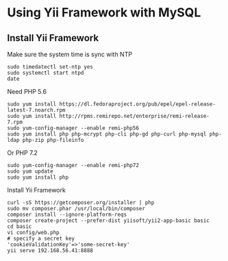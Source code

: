 # Using Yii Framework with MySQL

## Install Yii Framework

Make sure the system time is sync with NTP
```
sudo timedatectl set-ntp yes
sudo systemctl start ntpd
date
```

Need PHP 5.6
```
sudo yum install https://dl.fedoraproject.org/pub/epel/epel-release-latest-7.noarch.rpm
sudo yum install http://rpms.remirepo.net/enterprise/remi-release-7.rpm
sudo yum-config-manager --enable remi-php56 
sudo yum install php php-mcrypt php-cli php-gd php-curl php-mysql php-ldap php-zip php-fileinfo
```

Or PHP 7.2
```
sudo yum-config-manager --enable remi-php72
sudo yum update
sudo yum install php
```

Install Yii Framework
```
curl -sS https://getcomposer.org/installer | php
sudo mv composer.phar /usr/local/bin/composer
composer install --ignore-platform-reqs
composer create-project --prefer-dist yiisoft/yii2-app-basic basic
cd basic
vi config/web.php
# specify a secret key
'cookieValidationKey'=>'some-secret-key'
yii serve 192.168.56.41:8888
```



```
